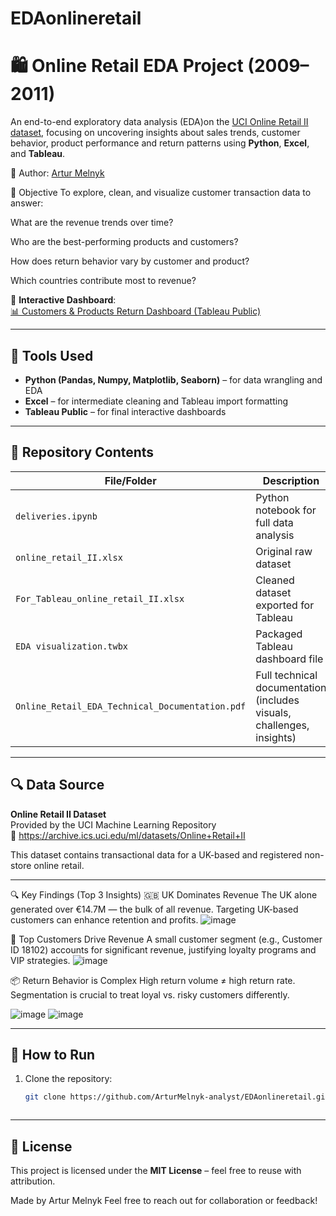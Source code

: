 # EDAonlineretail
# 🛍️ Online Retail EDA Project (2009–2011)

An end-to-end exploratory data analysis (EDA)on the [UCI Online Retail II dataset](https://archive.ics.uci.edu/ml/datasets/Online+Retail+II), focusing on uncovering insights about sales trends, customer behavior, product performance and return patterns using **Python**, **Excel**, and **Tableau**.

📧 Author: [Artur Melnyk](mailto:melnyk.analyst@gmail.com)

🎯 Objective
To explore, clean, and visualize customer transaction data to answer:

What are the revenue trends over time?

Who are the best-performing products and customers?

How does return behavior vary by customer and product?

Which countries contribute most to revenue?


🔗 **Interactive Dashboard**:  
[📊 Customers & Products Return Dashboard (Tableau Public)](https://public.tableau.com/app/profile/artur.melnyk/viz/EDAvisualization/CustomersProductsReturnDashboard)

---

## 🔧 Tools Used
- **Python (Pandas, Numpy, Matplotlib, Seaborn)** – for data wrangling and EDA
- **Excel** – for intermediate cleaning and Tableau import formatting
- **Tableau Public** – for final interactive dashboards

---

## 📁 Repository Contents

| File/Folder                              | Description                                  |
|-----------------------------------------|----------------------------------------------|
| `deliveries.ipynb`                      | Python notebook for full data analysis       |
| `online_retail_II.xlsx`                 | Original raw dataset                         |
| `For_Tableau_online_retail_II.xlsx`     | Cleaned dataset exported for Tableau         |
| `EDA visualization.twbx`                | Packaged Tableau dashboard file              |
| `Online_Retail_EDA_Technical_Documentation.pdf` | Full technical documentation (includes visuals, challenges, insights) |


---

## 🔍 Data Source

**Online Retail II Dataset**  
Provided by the UCI Machine Learning Repository  
🔗 https://archive.ics.uci.edu/ml/datasets/Online+Retail+II

This dataset contains transactional data for a UK-based and registered non-store online retail.

---

🔍 Key Findings (Top 3 Insights)
🇬🇧 UK Dominates Revenue
The UK alone generated over €14.7M — the bulk of all revenue. Targeting UK-based customers can enhance retention and profits.
![image](https://github.com/user-attachments/assets/5e40b0a4-74ce-4bc5-91f7-f5b749e9e2c2)

🎯 Top Customers Drive Revenue
A small customer segment (e.g., Customer ID 18102) accounts for significant revenue, justifying loyalty programs and VIP strategies.
![image](https://github.com/user-attachments/assets/435773c7-52ee-4552-bc5f-9c39cad5445b)

📦 Return Behavior is Complex
High return volume ≠ high return rate. Segmentation is crucial to treat loyal vs. risky customers differently.

![image](https://github.com/user-attachments/assets/1e706bec-facf-48ee-9d28-aea14e0089cb)
![image](https://github.com/user-attachments/assets/2dd2a881-9bb9-40e9-9c5c-be3cc53577a0)


---
## 📌 How to Run

1. Clone the repository:
   ```bash
   git clone https://github.com/ArturMelnyk-analyst/EDAonlineretail.git



---

## 📜 License
This project is licensed under the **MIT License** – feel free to reuse with attribution.

Made by Artur Melnyk
Feel free to reach out for collaboration or feedback!
